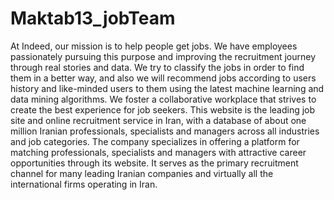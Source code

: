 # Maktab13_jobTeam
At Indeed, our mission is to help people get jobs. We have employees passionately pursuing this purpose and improving the recruitment journey through real stories and data. We try to classify the jobs in order to find them in a better way, and also we will recommend jobs according to users history and like-minded users to them using the latest machine learning and data mining algorithms. We foster a collaborative workplace that strives to create the best experience for job seekers.
This website is the leading job site and online recruitment service in Iran, with a database of about one million Iranian professionals, specialists and managers across all industries and job categories. The company specializes in offering a platform for matching professionals, specialists and managers with attractive career opportunities through its website. It serves as the primary recruitment channel for many leading Iranian companies and virtually all the international firms operating in Iran. 
